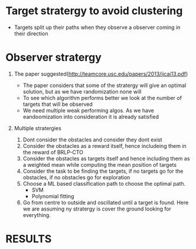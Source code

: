 Target stratergy to avoid clustering
====================================
+ Targets split up their paths when they observe a observer coming in their direction

Observer stratergy
==================
1. The paper suggested(http://teamcore.usc.edu/papers/2013/ijcai13.pdf)
	+ The paper considers that some of the stratergy will give an optimal solution, but as we have randomization none will
	+ To see which algorithm performs better we look at the number of targets that will be observed
	+ We need multiple weak performing algos. As we have eandoomization into consideration it is already satisfied

2. Multiple stratergies
	1. Dont consider the obstacles and consider they dont exist
	2. Consider the obstacles as a reward itself, hence includeing them in the reward of BRLP-CTO
	3. Consider the obstacles as targets itself and hence including them as a weighted mean while computing the mean position of targets
	4. Consider the task to be finding the targets, if no targets go for the obstacles, if no obstacles go for exploration
	5. Choose a ML based classification path to choose the optimal path.
		+ SVM
		+ Polynomial fitting
	6. Go from centre to outside and oscillated until a target is found. Here we are assuming ny stratergy is cover the ground looking for everything.

RESULTS
=======

